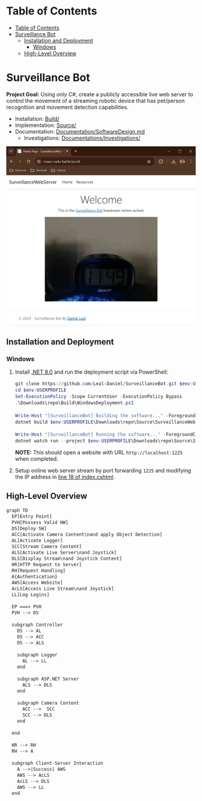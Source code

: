 # Table of Contents
- [Table of Contents](#table-of-contents)
- [Surveillance Bot](#surveillance-bot)
  - [Installation and Deployment](#installation-and-deployment)
    - [Windows](#windows)
  - [High-Level Overview](#high-level-overview)

# Surveillance Bot
**Project Goal:** Using *only* C#, create a publicly accessible live web server to control the movement of a streaming robotic device that has pet/person recognition and movement detection capabilities.
- Installation: [Build/](/Build/)
- Implementation: [Source/](/Source/)
- Documentation: [Documentation/SoftwareDesign.md](/Documentation/SoftwareDesign.md)
  - Investigations: [Documentations/Investigations/](/Documentation/Investigations/)

![alt text](/Documentation//Investigations//Data/surveillance.gif)

## Installation and Deployment
### Windows
1. Install [.NET 8.0](https://dotnet.microsoft.com/en-us/download/dotnet/thank-you/sdk-8.0.300-windows-x64-installer) and run the deployment script via PowerShell:
   
   ```powershell
   git clone https://github.com/Leal-Daniel/SurveillanceBot.git $env:USERPROFILE\Downloads\repo
   cd $env:USERPROFILE
   Set-ExecutionPolicy -Scope CurrentUser -ExecutionPolicy Bypass
   .\Downloads\repo\Build\WindowsDeployment.ps1
   
   Write-Host "[SurveillanceBot] Building the software..." -ForegroundColor Magenta
   dotnet build $env:USERPROFILE\Downloads\repo\Source\SurveillanceWebServer -v q
   
   Write-Host "[SurveillanceBot] Running the software..." -ForegroundColor Magenta
   dotnet watch run --project $env:USERPROFILE\Downloads\repo\Source\SurveillanceWebServer

   ```

   **NOTE:** This should open a website with URL `http://localhost:1225` when completed.
2. Setup online web server stream by port forwarding `1225` and modifying the IP address in [line 18 of index.cshtml](/Source/SurveillanceWebServer/Views/Home/Index.cshtml).

## High-Level Overview
```mermaid
graph TD
  EP[Entry Point]
  PVH[Possess Valid HW]
  DS[Deploy SW]
  ACC[Activate Camera Content\nand apply Object Detection]
  AL[Activate Logger]
  SCC[Stream Camera Content]
  ALS[Activate Live Server\nand Joystick]
  DLS[Display Stream\nand Joystick Content]
  HR[HTTP Request to Server]
  RH[Request Handling]
  A{Authentication}
  AWS[Access Website]
  AcLS[Access Live Stream\nand Joystick]
  LL[Log Logins]

  EP ===> PVH
  PVH --> DS

  subgraph Controller
    DS --> AL
    DS --> ACC
    DS --> ALS

    subgraph Logger
      AL --> LL
    end

    subgraph ASP.NET Server
      ALS --> DLS
    end

    subgraph Camera Content
      ACC -->  SCC
      SCC --> DLS
    end
    
  end
  
  HR --> RH
  RH --> A
  
  subgraph Client-Server Interaction
    A -->|Success| AWS
    AWS --> AcLS
    AcLS --> DLS
    AWS --> LL
  end
```
